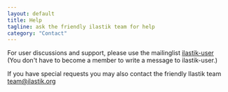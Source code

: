 ```yaml
---
layout: default
title: Help
tagline: ask the friendly ilastik team for help
category: "Contact"
---
```

For user discussions and support, please use the mailinglist
[ilastik-user](http://mailman.ilastik.org/cgi-bin/mailman/listinfo/ilastik-user)
(You don't have to become a member to write a message to ilastik-user.)

If you have special requests you may also contact the friendly Ilastik team
team@ilastik.org

